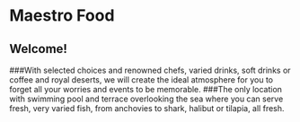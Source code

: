 # Maestro Food

## Welcome!

###With selected choices and renowned chefs, varied drinks, soft drinks or coffee and royal deserts, we will create the ideal atmosphere for you to forget all your worries and events to be memorable.
###The only location with swimming pool and terrace overlooking the sea where you can serve fresh, very varied fish, from anchovies to shark, halibut or tilapia, all fresh.